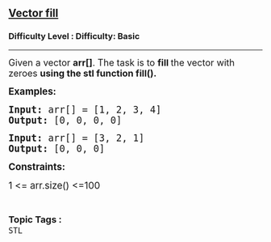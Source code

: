 <h2><a href="https://www.geeksforgeeks.org/problems/vector-fill/1?page=1&difficulty=Basic,Easy&status=unsolved&sortBy=accuracy">Vector fill</a></h2><h3>Difficulty Level : Difficulty: Basic</h3><hr><div class="problems_problem_content__Xm_eO"><p><span style="font-size: 18px;">Given a vector&nbsp;<strong>arr[]</strong>. The task is to <strong>fill </strong>the vector with zeroes <strong>using the stl function fill().</strong></span></p>
<p><span style="font-size: 14pt;"><strong>Examples:</strong></span></p>
<pre><span style="font-size: 14pt;"><strong>Input:</strong> arr[] = [1, 2, 3, 4]<br><strong>Output: </strong>[0, 0, 0, 0]</span></pre>
<pre><span style="font-size: 14pt;"><strong>Input:</strong> arr[] = [3, 2, 1]<br><strong>Output: </strong>[0, 0, 0]</span></pre>
<p><span style="font-size: 14pt;"><strong>Constraints:</strong></span></p>
<p><span style="font-size: 14pt;">1 &lt;= arr.size() &lt;=100</span></p></div><br><p><span style=font-size:18px><strong>Topic Tags : </strong><br><code>STL</code>&nbsp;